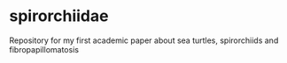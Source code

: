 # spirorchiidae
Repository for my first academic paper about sea turtles, spirorchiids and fibropapillomatosis

